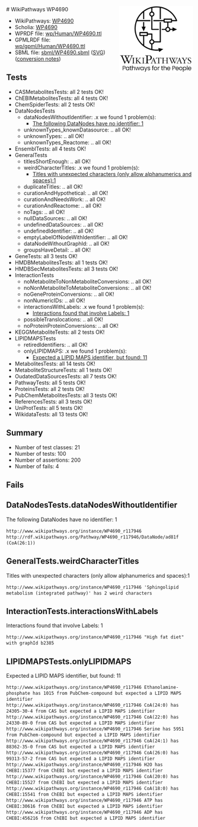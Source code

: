 <img style="float: right; width: 200px" src="../logo.png" />
# WikiPathways WP4690

* WikiPathways: [WP4690](https://identifiers.org/wikipathways:WP4690)
* Scholia: [WP4690](https://scholia.toolforge.org/wikipathways/WP4690)
* WPRDF file: [wp/Human/WP4690.ttl](../wp/Human/WP4690.ttl)
* GPMLRDF file: [wp/gpml/Human/WP4690.ttl](../wp/gpml/Human/WP4690.ttl)
* SBML file: [sbml/WP4690.sbml](../sbml/WP4690.sbml) ([SVG](../sbml/WP4690.svg)) ([conversion notes](../sbml/WP4690.txt))

## Tests
* CASMetabolitesTests: all 2 tests OK!
* ChEBIMetabolitesTests: all 4 tests OK!
* ChemSpiderTests: all 2 tests OK!
* DataNodesTests
    * dataNodesWithoutIdentifier: .x we found 1 problem(s):
        * [The following DataNodes have no identifier: 1](#d2d32fa0)
    * unknownTypes_knownDatasource: .. all OK!
    * unknownTypes: .. all OK!
    * unknownTypes_Reactome: .. all OK!
* EnsemblTests: all 4 tests OK!
* GeneralTests
    * titlesShortEnough: .. all OK!
    * weirdCharacterTitles: .x we found 1 problem(s):
        * [Titles with unexpected characters (only allow alphanumerics and spaces):1](#fda87b3f)
    * duplicateTitles: .. all OK!
    * curationAndHypothetical: .. all OK!
    * curationAndNeedsWork: .. all OK!
    * curationAndReactome: .. all OK!
    * noTags: .. all OK!
    * nullDataSources: .. all OK!
    * undefinedDataSources: .. all OK!
    * undefinedIdentifier: .. all OK!
    * emptyLabelOfNodeWithIdentifier: .. all OK!
    * dataNodeWithoutGraphId: .. all OK!
    * groupsHaveDetail: .. all OK!
* GeneTests: all 3 tests OK!
* HMDBMetabolitesTests: all 1 tests OK!
* HMDBSecMetabolitesTests: all 3 tests OK!
* InteractionTests
    * noMetaboliteToNonMetaboliteConversions: .. all OK!
    * noNonMetaboliteToMetaboliteConversions: .. all OK!
    * noGeneProteinConversions: .. all OK!
    * nonNumericIDs: .. all OK!
    * interactionsWithLabels: .x we found 1 problem(s):
        * [Interactions found that involve Labels: 1](#630d2678)
    * possibleTranslocations: .. all OK!
    * noProteinProteinConversions: .. all OK!
* KEGGMetaboliteTests: all 2 tests OK!
* LIPIDMAPSTests
    * retiredIdentifiers: .. all OK!
    * onlyLIPIDMAPS: .x we found 1 problem(s):
        * [Expected a LIPID MAPS identifier, but found: 11](#b4991fff)
* MetabolitesTests: all 14 tests OK!
* MetaboliteStructureTests: all 1 tests OK!
* OudatedDataSourcesTests: all 7 tests OK!
* PathwayTests: all 5 tests OK!
* ProteinsTests: all 2 tests OK!
* PubChemMetabolitesTests: all 3 tests OK!
* ReferencesTests: all 3 tests OK!
* UniProtTests: all 5 tests OK!
* WikidataTests: all 13 tests OK!


## Summary

* Number of test classes: 21
* Number of tests: 100
* Number of assertions: 200
* Number of fails: 4

## Fails

<a name="d2d32fa0" />

## DataNodesTests.dataNodesWithoutIdentifier

The following DataNodes have no identifier: 1
```
http://www.wikipathways.org/instance/WP4690_r117946 http://rdf.wikipathways.org/Pathway/WP4690_r117946/DataNode/ad81f (CoA(26:1))
```

<a name="fda87b3f" />

## GeneralTests.weirdCharacterTitles

Titles with unexpected characters (only allow alphanumerics and spaces):1
```
http://www.wikipathways.org/instance/WP4690_r117946 'Sphingolipid metabolism (integrated pathway)' has 2 weird characters
```

<a name="630d2678" />

## InteractionTests.interactionsWithLabels

Interactions found that involve Labels: 1
```
http://www.wikipathways.org/instance/WP4690_r117946 "High fat diet" with graphId b2385
```

<a name="b4991fff" />

## LIPIDMAPSTests.onlyLIPIDMAPS

Expected a LIPID MAPS identifier, but found: 11
```
http://www.wikipathways.org/instance/WP4690_r117946 Ethanolamine-phosphate has 1015 from PubChem-compound but expected a LIPID MAPS identifier
http://www.wikipathways.org/instance/WP4690_r117946 CoA(24:0) has 24305-30-4 from CAS but expected a LIPID MAPS identifier
http://www.wikipathways.org/instance/WP4690_r117946 CoA(22:0) has 24330-89-0 from CAS but expected a LIPID MAPS identifier
http://www.wikipathways.org/instance/WP4690_r117946 Serine has 5951 from PubChem-compound but expected a LIPID MAPS identifier
http://www.wikipathways.org/instance/WP4690_r117946 CoA(24:1) has 88362-35-0 from CAS but expected a LIPID MAPS identifier
http://www.wikipathways.org/instance/WP4690_r117946 CoA(26:0) has 99313-57-2 from CAS but expected a LIPID MAPS identifier
http://www.wikipathways.org/instance/WP4690_r117946 H2O has CHEBI:15377 from ChEBI but expected a LIPID MAPS identifier
http://www.wikipathways.org/instance/WP4690_r117946 CoA(20:0) has CHEBI:15527 from ChEBI but expected a LIPID MAPS identifier
http://www.wikipathways.org/instance/WP4690_r117946 CoA(18:0) has CHEBI:15541 from ChEBI but expected a LIPID MAPS identifier
http://www.wikipathways.org/instance/WP4690_r117946 ATP has CHEBI:30616 from ChEBI but expected a LIPID MAPS identifier
http://www.wikipathways.org/instance/WP4690_r117946 ADP has CHEBI:456216 from ChEBI but expected a LIPID MAPS identifier
```

